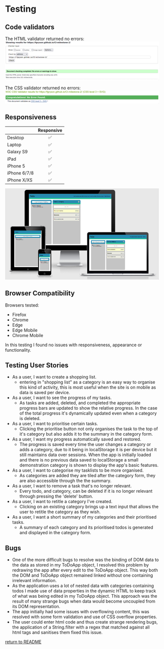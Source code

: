 # Testing

## Code validators

The HTML validator returned no errors:
![HTML Validator Success](readme-images/html-validator-results.png)

The CSS validator returned no errors:
![CSS Validator Success](readme-images/css-validator-results.png)

## Responsiveness

|              | **Responsive** |
| ------------ | :------------: |
| Desktop      |       ✅        |
| Laptop       |       ✅        |
| Galaxy S9    |       ✅        |
| iPad         |       ✅        |
| iPhone 5     |       ✅        |
| iPhone 6/7/8 |       ✅        |
| iPhone X/XS  |       ✅        |

![Am I Responsive Results](readme-images/AmIResponsive.png)

## Browser Compatibility

Browsers tested:

- Firefox
- Chrome
- Edge
- Edge Mobile
- Chrome Mobile

In this testing I found no issues with responsiveness, appearance or functionality.

## Testing User Stories

- As a user, I want to create a shopping list.
  - entering in "shopping list" as a category is an easy way to organise this kind of activity, this is most useful when the site is on mobile as data is saved per device.
- As a user, I want to see the progress of my tasks.
  - As tasks are added, deleted, and completed the appropriate progress bars are updated to show the relative progress. In the case of the total progress it's dynamically updated even when a category is deleted.
- As a user, I want to prioritise certain tasks.
  - Clicking the prioritise button not only organises the task to the top of it's category but also adds it to the summary in the category form.
- As a user, I want my progress automatically saved and restored.
  - The progress is saved every time the user changes a category or adds a category, due to it being in localStorage it is per device but it still maintains data over sessions. When the app is initially loaded and there is no previous data saved to localStorage a small demonstration category is shown to display the app's basic features.
- As a user, I want to categorise my tasklists to be more organised.
  - As categories are added they are tiled after the category form, they are also accessible through the the summary.
- As a user, I want to remove a task that's no longer relevant.
  - Every todo, and category, can be deleted if it is no longer relevant through pressing the 'delete' button.
- As a user, I want to retitle a category I've created.
  - Clicking on an existing category brings up a text input that allows the user to retitle the category as they wish.
- As a user, I want a short summary of my categories and their prioritised tasks.
  - A summary of each category and its prioritised todos is generated and displayed in the category form.

## Bugs

- One of the more difficult bugs to resolve was the binding of DOM data to the data as stored in my ToDoApp object, I resolved this problem by redrawing the app after every edit to the ToDoApp object. This way both the DOM and ToDoApp object remained linked without one containing irrelevant information.
- As the application uses a lot of nested data with categories containing todos I made use of data properties in the dynamic HTML to keep track of what was being edited in my ToDoApp object. This approach was the result of many strange bugs when data would become uncoupled from its DOM representation.
- The app initially had some issues with overflowing content, this was resolved with some form validation and use of CSS overflow properties.
- The user could enter html code and thus create strange rendering bugs, the application of a String.filter with a regex that matched against all html tags and sanitises them fixed this issue.

[return to README](README.md)
